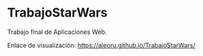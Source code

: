 # TrabajoStarWars
Trabajo final de Aplicaciones Web.

Enlace de visualización: https://aleoru.github.io/TrabajoStarWars/

